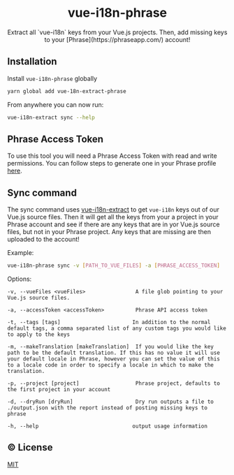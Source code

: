 <h1 align="center">vue-i18n-phrase</h1>

<p align="center">Extract all `vue-i18n` keys from your Vue.js projects. Then, add missing keys to your [Phrase](https://phraseapp.com/) account!</p>

## Installation
Install `vue-i18n-phrase` globally
```sh
yarn global add vue-18n-extract-phrase
```

From anywhere you can now run:
```sh
vue-i18n-extract sync --help
```

## Phrase Access Token

To use this tool you will need a Phrase Access Token with read and write permissions. You can follow steps to generate one in your Phrase profile [here](https://phraseapp.com/settings/oauth_access_tokens).

## Sync command

The sync command uses [vue-i18n-extract](https://github.com/pixari/vue-i18n-extract) to get `vue-i18n` keys out of our Vue.js source files. Then it will get all the keys from your a project in your Phrase account and see if there are any keys that are in yor Vue.js source files, but not in your Phrase project. Any keys that are missing are then uploaded to the account!

Example:
```sh
vue-i18n-phrase sync -v [PATH_TO_VUE_FILES] -a [PHRASE_ACCESS_TOKEN]
```

Options:
```
-v, --vueFiles <vueFiles>                A file glob pointing to your Vue.js source files.

-a, --accessToken <accessToken>          Phrase API access token

-t, --tags [tags]                       In addition to the normal default tags, a comma separated list of any custom tags you would like to apply to the keys

-m, --makeTranslation [makeTranslation]  If you would like the key path to be the default translation. If this has no value it will use your default locale in Phrase, however you can set the value of this to a locale code in order to specify a locale in which to make the translation.

-p, --project [project]                  Phrase project, defaults to the first project in your account

-d, --dryRun [dryRun]                    Dry run outputs a file to ./output.json with the report instead of posting missing keys to phrase

-h, --help                              output usage information
```

## :copyright: License

[MIT](http://opensource.org/licenses/MIT)
